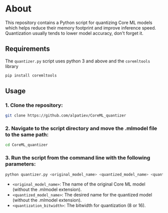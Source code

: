 # About

This repository contains a Python script for quantizing Core ML models which helps reduce their memory footprint and improve inference speed.
Quantization usually tends to lower model accuracy, don't forget it.

## Requirements

The `quantizer.py` script uses python 3 and above and the `coremltools` library

```bash
pip install coremltools
```

## Usage

### 1. Clone the repository:

```bash
git clone https://github.com/alpatiev/CoreML_quantizer
```

### 2. Navigate to the script directory and move the .mlmodel file to the same path:

```bash
cd CoreML_quantizer
```

### 3. Run the script from the command line with the following parameters:

```bash
python quantizer.py <original_model_name> <quantized_model_name> <quantization_bitwidth>
```

- `<original_model_name>`: The name of the original Core ML model (without the .mlmodel extension).
- `<quantized_model_name>`: The desired name for the quantized model (without the .mlmodel extension).
- `<quantization_bitwidth>`: The bitwidth for quantization (8 or 16).



